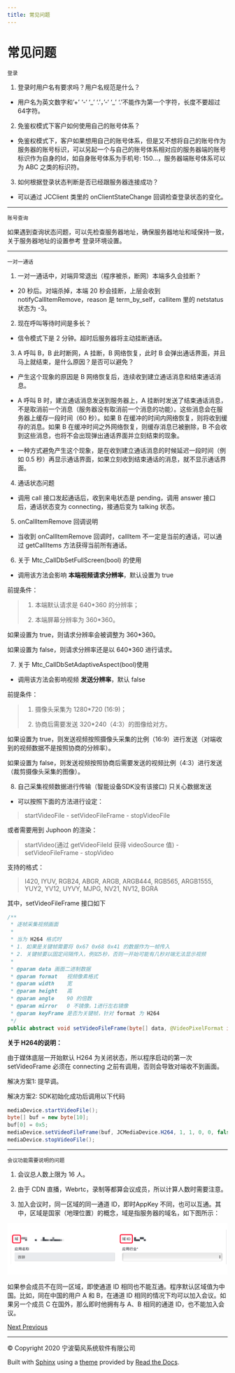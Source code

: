 ```yaml
---
title: 常见问题
---
```

# 常见问题

`登录`

1.  登录时用户名有要求吗？用户名规范是什么？

<!-- end list -->

  - 用户名为英文数字和’+’ ‘-‘ ‘\_’ ‘.’，’-‘ ‘\_’ ‘.’不能作为第一个字符，长度不要超过64字符。

<!-- end list -->

2.  免鉴权模式下客户如何使用自己的账号体系？

<!-- end list -->

  - 免鉴权模式下，客户如果想用自己的账号体系，但是又不想将自己的账号作为服务器的账号标识，可以另起一个与自己的账号体系相对应的服务器端的账号标识作为自身的Id，如自身账号体系为手机号:
    150…，服务器端账号体系可以为 ABC 之类的标识符。

<!-- end list -->

3.  如何根据登录状态判断是否已经跟服务器连接成功？

<!-- end list -->

  - 可以通过 JCClient 类里的 onClientStateChange 回调检查登录状态的变化。

-----

`账号查询`

如果遇到查询状态问题，可以先检查服务器地址，确保服务器地址和域保持一致，关于服务器地址的设置参考
<span class="xref std std-ref">登录环境设置</span>。

-----

`一对一通话`

1.  一对一通话中，对端异常退出（程序被杀，断网）本端多久会挂断？

<!-- end list -->

  - 20 秒后。对端杀掉，本端 20 秒会挂断，上层会收到 notifyCallItemRemove，reason 是
    term\_by\_self，callitem 里的 netstatus 状态为 -3。

<!-- end list -->

2.  现在呼叫等待时间是多长？

<!-- end list -->

  - 信令模式下是 2 分钟。超时后服务器将主动挂断通话。

<!-- end list -->

3.  A 呼叫 B，B 此时断网，A 挂断，B 网络恢复，此时 B 会弹出通话界面，并且马上就结束，是什么原因？是否可以避免？

<!-- end list -->

  - 产生这个现象的原因是 B 网络恢复后，连续收到建立通话消息和结束通话消息。

  - A 呼叫 B 时，建立通话消息发送到服务器上，A
    挂断时发送了结束通话消息，不是取消前一个消息（服务器没有取消前一个消息的功能）。这些消息会在服务器上缓存一段时间（60
    秒）。如果 B 在缓冲的时间内网络恢复，则将收到缓存的消息。如果 B 在缓冲时间之外网络恢复，则缓存消息已被删除，B
    不会收到这些消息，也将不会出现弹出通话界面并立刻结束的现象。

  - 一种方式避免产生这个现象，是在收到建立通话消息的时候延迟一段时间（例如 0.5
    秒）再显示通话界面，如果立刻收到结束通话的消息，就不显示通话界面。

<!-- end list -->

4.  通话状态问题

<!-- end list -->

  - 调用 call 接口发起通话后，收到来电状态是 pending，调用 answer 接口后，通话状态变为
    connecting，接通后变为 talking 状态。

<!-- end list -->

5.  onCallItemRemove 回调说明

<!-- end list -->

  - 当收到 onCallItemRemove 回调时，callItem 不一定是当前的通话，可以通过 getCallItems
    方法获得当前所有通话。

<!-- end list -->

6.  关于 Mtc\_CallDbSetFullScreen(bool) 的使用

<!-- end list -->

  - 调用该方法会影响 **本端视频请求分辨率**，默认设置为 true

前提条件：

> 
> 
> 
> 
> 1.  本端默认请求是 640\*360 的分辨率；
> 
> 2.  本端屏幕分辨率为 360\*360。
> 
> 

如果设置为 true，则请求分辨率会被调整为 360\*360。

如果设置为 false，则请求分辨率还是以 640\*360 进行请求。

7.  关于 Mtc\_CallDbSetAdaptiveAspect(bool)使用

<!-- end list -->

  - 调用该方法会影响视频 **发送分辨率**，默认 false

前提条件：

> 
> 
> 
> 
> 1.  摄像头采集为 1280\*720 (16:9)；
> 
> 2.  协商后需要发送 320\*240（4:3）的图像给对方。
> 
> 

如果设置为 true，则发送视频按照摄像头采集的比例（16:9）进行发送（对端收到的视频数据不是按照协商的分辨率）。

如果设置为 false，则发送视频按照协商后需要发送的视频比例（4:3）进行发送（裁剪摄像头采集的图像）。

8.  自己采集视频数据进行传输（智能设备SDK没有该接口) 只关心数据发送

<!-- end list -->

  - 可以按照下面的方法进行设定：

> 
> 
> 
> 
> startVideoFile - setVideoFileFrame - stopVideoFile
> 
> 

或者需要用到 Juphoon 的渲染：

> 
> 
> 
> 
> startVideo(通过 getVideoFileId 获得 videoSource 值) - setVideoFileFrame -
> stopVideo
> 
> 

支持的格式：

> 
> 
> 
> 
> I420, IYUV, RGB24, ABGR, ARGB, ARGB444, RGB565, ARGB1555, YUY2, YV12,
> UYVY, MJPG, NV21, NV12, BGRA
> 
> 

其中，setVideoFileFrame 接口如下



```java 
/**
 * 逐帧采集视频画面
 *
 * 当为 H264 格式时
 * 1. 如果是关键帧需要将 0x67 0x68 0x41 的数据作为一帧传入
 * 2. 关键帧要以固定间隔传入，例如5秒，否则一开始可能有几秒对端无法显示视频
 *
 * @param data 画面二进制数据
 * @param format   视频像素格式
 * @param width    宽
 * @param height   高
 * @param angle    90 的倍数
 * @param mirror   0 不镜像，1进行左右镜像
 * @param keyFrame 是否为关键帧，针对 format 为 H264
 */
public abstract void setVideoFileFrame(byte[] data, @VideoPixelFormat int format, int width, int height, int angle, int mirror, boolean keyFrame);
```



**关于 H264的说明：**

由于媒体底层一开始默认 H264 为关闭状态，所以程序启动的第一次 setVideoFrame 必须在 connecting
之前有调用，否则会导致对端收不到画面。

解决方案1: 提早调。

解决方案2: SDK初始化成功后调用以下代码



```java 
mediaDevice.startVideoFile();
byte[] buf = new byte[10];
buf[0] = 0x5;
mediaDevice.setVideoFileFrame(buf, JCMediaDevice.H264, 1, 1, 0, 0, false);
mediaDevice.stopVideoFile();
```



-----

`会议功能需要说明的问题`

1.  会议总人数上限为 16 人。

2.  由于 CDN 直播，Webrtc，录制等都算会议成员，所以计算人数时需要注意。

3.  加入会议时，同一区域的同一通道 ID，即时AppKey
    不同，也可以互通。其中，区域是国家（地理位置）的概念，域是指服务器的域名，如下图所示：

![../../\_images/questions1.png](../../_images/questions1.png)

如果参会成员不在同一区域，即使通道 ID 相同也不能互通。程序默认区域值为中国。比如，同在中国的用户 A 和 B，在通道 ID
相同的情况下均可以加入会议。如果另一个成员 C 在国外，那么即时他拥有与 A、B 相同的通道
ID，也不能加入会议。









[Next
](98_vocabulary_table.html "词汇表")
[
Previous](05_adv_func/C++/02_video_management.html "视频管理")



-----



© Copyright 2020 宁波菊风系统软件有限公司



Built with [Sphinx](http://sphinx-doc.org/) using a
[theme](https://github.com/rtfd/sphinx_rtd_theme) provided by [Read the
Docs](https://readthedocs.org).








